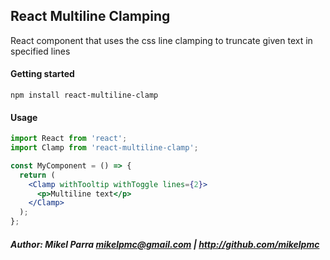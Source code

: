 ## React Multiline Clamping

React component that uses the css line clamping to truncate given text in specified lines

#### Getting started

```shell
npm install react-multiline-clamp
```

#### Usage

```jsx
import React from 'react';
import Clamp from 'react-multiline-clamp';

const MyComponent = () => {
  return (
    <Clamp withTooltip withToggle lines={2}>
      <p>Multiline text</p>
    </Clamp>
  );
};
```

##### Author: Mikel Parra <mikelpmc@gmail.com> | <http://github.com/mikelpmc>
